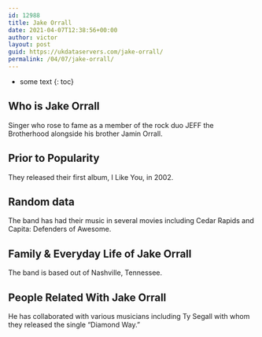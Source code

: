 ```yaml
---
id: 12988
title: Jake Orrall
date: 2021-04-07T12:38:56+00:00
author: victor
layout: post
guid: https://ukdataservers.com/jake-orrall/
permalink: /04/07/jake-orrall/
---
```


* some text
{: toc}


## Who is Jake Orrall



Singer who rose to fame as a member of the rock duo JEFF the Brotherhood alongside his brother Jamin Orrall.

                
                
                
## Prior to Popularity



They released their first album, I Like You, in 2002.

                
                
                
## Random data



The band has had their music in several movies including Cedar Rapids and Capita: Defenders of Awesome.

                
                
                
## Family & Everyday Life of Jake Orrall



The band is based out of Nashville, Tennessee.

                
                
                
## People Related With Jake Orrall



He has collaborated with various musicians including Ty Segall with whom they released the single &#8220;Diamond Way.&#8221;

                
              
            
          
          
          